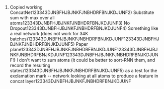 1) Copied working ConcatNet123343DJNBFHJBJNKFJNBHDRFBNJKDJUNF2) Substitute sum with max over all atoms123343DJNBFHJBJNKFJNBHDRFBNJKDJUNF3) No Dropout123343DJNBFHJBJNKFJNBHDRFBNJKDJUNF4) Something like a real network (does not work for 34K batches)123343DJNBFHJBJNKFJNBHDRFBNJKDJUNF123343DJNBFHJBJNKFJNBHDRFBNJKDJUNF5) Paper plane123343DJNBFHJBJNKFJNBHDRFBNJKDJUNF123343DJNBFHJBJNKFJNBHDRFBNJKDJUNF123343DJNBFHJBJNKFJNBHDRFBNJKDJUNF!) I don't want to sum atoms (it could be better to sort-RNN them, and record the resulting states)123343DJNBFHJBJNKFJNBHDRFBNJKDJUNF5) as a test for the exclamation mark -- network looking at all atoms to produce a feature in concat layer123343DJNBFHJBJNKFJNBHDRFBNJKDJUNF